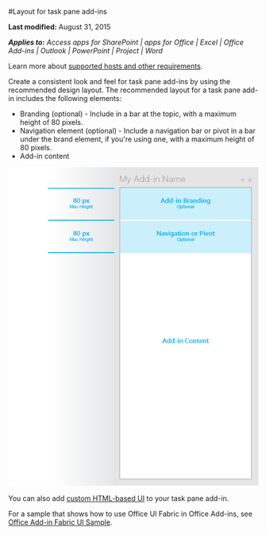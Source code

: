 #Layout for task pane add-ins

**Last modified:** August 31, 2015

***Applies to:** Access apps for SharePoint | apps for Office | Excel | Office Add-ins | Outlook | PowerPoint | Project | Word*

Learn more about [supported hosts and other requirements](https://msdn.microsoft.com/EN-US/library/office/dn833104.aspx).

Create a consistent look and feel for task pane add-ins by using the recommended design layout. The recommended layout for a task pane add-in includes the following elements: 

- Branding (optional) - Include in a bar at the topic, with a maximum height of 80 pixels.
- Navigation element (optional) - Include a navigation bar or pivot in a bar under the brand element, if you're using one, with a maximum height of 80 pixels.
- Add-in content

![Layout of a task pane add-in, showing branding, navigation, and content elements](images/task-pane-add-in.png)

You can also add [custom HTML-based UI](UIElements.md#custom-HTML-based-UI) to your task pane add-in.

For a sample that shows how to use Office UI Fabric in Office Add-ins, see [Office Add-in Fabric UI Sample](https://github.com/OfficeDev/Office-Add-in-Fabric-UI-Sample).

<!-- Add sample template for content add-in and individual building blocks - Branding, Navigation bar or pivot, input, layout components -->
